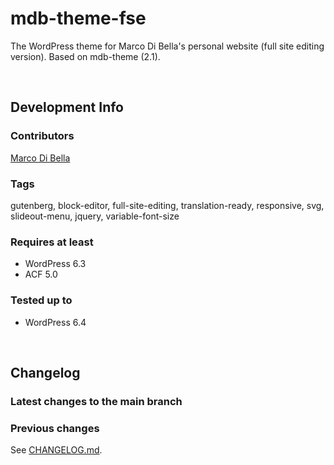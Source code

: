 # mdb-theme-fse
The WordPress theme for Marco Di Bella's personal website (full site editing version). Based on mdb-theme (2.1).

<br>

## Development Info

### Contributors
[Marco Di Bella](https://github.com/mdibella-dev)

### Tags
gutenberg, block-editor, full-site-editing, translation-ready, responsive, svg, slideout-menu, jquery, variable-font-size

### Requires at least

- WordPress 6.3
- ACF 5.0

### Tested up to

- WordPress 6.4

<br>

## Changelog

### Latest changes to the main branch



### Previous changes

See [CHANGELOG.md](https://github.com/mdibella-dev/mdb-theme-fse/blob/main/CHANGELOG.md).

